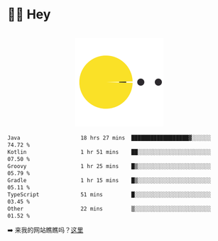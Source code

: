 
# 👋🏻 Hey
<div align="center">
	<br>
	<img src="https://raw.githubusercontent.com/Aniket965/Aniket965/master/pacman.svg?sanitize=true" width="200" height="200">
	<br>
</div>

<!--START_SECTION:waka-->

```text
Java                   18 hrs 27 mins  ██████████████████▓░░░░░░   74.72 %
Kotlin                 1 hr 51 mins    ██░░░░░░░░░░░░░░░░░░░░░░░   07.50 %
Groovy                 1 hr 25 mins    █▒░░░░░░░░░░░░░░░░░░░░░░░   05.79 %
Gradle                 1 hr 15 mins    █▒░░░░░░░░░░░░░░░░░░░░░░░   05.11 %
TypeScript             51 mins         █░░░░░░░░░░░░░░░░░░░░░░░░   03.45 %
Other                  22 mins         ▒░░░░░░░░░░░░░░░░░░░░░░░░   01.52 %
```

<!--END_SECTION:waka-->

 ➡️  来我的网站瞧瞧吗？[这里](https://www.shaolongfei.com)
